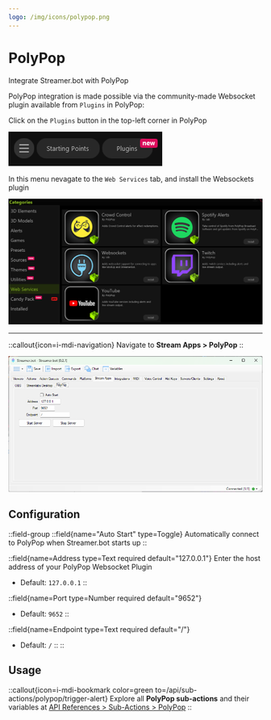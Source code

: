 ```yaml
---
logo: /img/icons/polypop.png
---
```


# PolyPop
Integrate Streamer.bot with PolyPop

PolyPop integration is made possible via the community-made Websocket plugin available from `Plugins` in PolyPop:

Click on the `Plugins` button in the top-left corner in PolyPop

![PolyPop Plugins Button](assets/polypop-plugins.png)

In this menu nevagate to the `Web Services` tab, and install the Websockets plugin

![PolyPop Websocket Plugin](assets/polypop-websockets-plugin.png)

---

::callout{icon=i-mdi-navigation}
Navigate to **Stream Apps > PolyPop**
::

![PolyPop Configuration](assets/polypop.png)

## Configuration
::field-group
  ::field{name="Auto Start" type=Toggle}
  Automatically connect to PolyPop when Streamer.bot starts up
  ::

  ::field{name=Address type=Text required default="127.0.0.1"}
  Enter the host address of your PolyPop Websocket Plugin

  - Default: `127.0.0.1`
  ::

  ::field{name=Port type=Number required default="9652"}
  - Default: `9652`
  ::

  ::field{name=Endpoint type=Text required default="/"}
  - Default: `/`
  ::
::


## Usage
::callout{icon=i-mdi-bookmark color=green to=/api/sub-actions/polypop/trigger-alert}
Explore all **PolyPop sub-actions** and their variables at [API References > Sub-Actions > PolyPop](/api/sub-actions/polypop/trigger-alert)
::